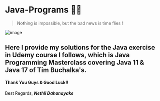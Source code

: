 # Java-Programs :woman_technologist:

> Nothing is impossible, but the bad news is time flies ! 

![image](https://user-images.githubusercontent.com/87275026/176114333-8448c2c6-9bc4-4d67-8201-0abb66f1d358.png)

## Here I provide my solutions for the Java exercise in Udemy course I follows, which is Java Programming Masterclass covering Java 11 & Java 17 of Tim Buchalka's.

#### Thank You Guys & Good Luck!!

Best Regards,
**_Nethli Dahanayake_**

